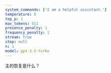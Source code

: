 ```yaml
---
system_commands: ['I am a helpful assistant.']
temperature: 0
top_p: 1
max_tokens: 512
presence_penalty: 1
frequency_penalty: 1
stream: true
stop: null
n: 1
model: gpt-3.5-turbo
---
```


主的恢复是什么？
